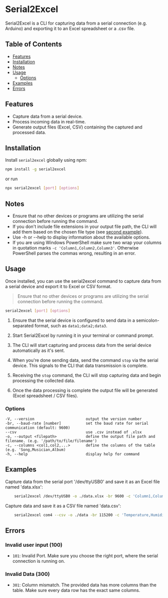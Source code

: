 # Serial2Excel

Serial2Excel is a CLI for capturing data from a serial connection (e.g. Arduino) and exporting it to an Excel spreadsheet or a .csv file.

## Table of Contents

- [Features](#features)
- [Installation](#installation)
- [Notes](#notes)
- [Usage](#usage)
  - [Options](#options)
- [Examples](#examples)
- [Errors](#errors)

## Features

- Capture data from a serial device.
- Process incoming data in real-time.
- Generate output files (Excel, CSV) containing the captured and processed data.

## Installation

Install `serial2excel` globally using npm:

```bash
npm install -g serial2excel
```

or run

```bash
npx serial2excel [port] [options]
```

## Notes

- Ensure that no other devices or programs are utilizing the serial connection before running the command.
- If you don't include file extensions in your output file path, the CLI will add them based on the chosen file type (see [second example](#examples)).
- Use -h or --help to display information about the available options.
- If you are using Windows PowerShell make sure two wrap your columns in quotation marks `-c 'Column1,Column2,Column3'`. Otherwise PowerShell parses the commas wrong, resulting in an error.

## Usage

Once installed, you can use the serial2excel command to capture data from a serial device and export it to Excel or CSV format.

> Ensure that no other devices or programs are utilizing the serial connection before running the command.

```bash
serial2excel [port] [options]
```

1. Ensure that the serial device is configured to send data in a semicolon-separated format, such as `data1;data2;data3`.

2. Start Serial2Excel by running it in your terminal or command prompt.

3. The CLI will start capturing and process data from the serial device automatically as it's sent.

4. When you're done sending data, send the command `stop` via the serial device. This signals to the CLI that data transmission is complete.

5. Receiving the `stop` command, the CLI will stop capturing data and begin processing the collected data.

6. Once the data processing is complete the output file will be generated (Excel spreadsheet / CSV files).

### Options

```
-V, --version                       output the version number
-br, --baud-rate [number]           set the baud rate for serial communication (default: 9600)
--csv                               use .csv instead of .xlsx
-o, --output <filepath>             define the output file path and filename. (e.g. '/path/to/file/filename')
-c, --columns <col1,col2,...>       define the columns of the table (e.g. 'Song,Musician,Album)
-h, --help                          display help for command
```

## Examples

Capture data from the serial port '/dev/ttyUSB0' and save it as an Excel file named 'data.xlsx':

```bash
    serial2excel /dev/ttyUSB0 -o ./data.xlsx -br 9600 -c 'Column1,Column2,Column3'
```

Capture data and save it as a CSV file named 'data.csv':

```bash
    serial2excel com4 --csv -o ./data -br 115200 -c 'Temperature,Humidity,Pressure'
```

## Errors

### Invalid user input (100)

- `101`: Invalid Port. Make sure you choose the right port, where the serial connection is running on.

### Invalid Data (300)

- `301`: Column mismatch. The provided data has more columns than the table. Make sure every data row has the exact same columns.
